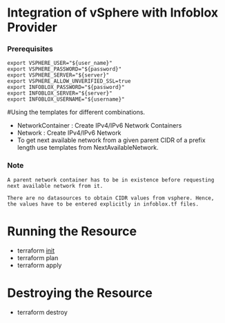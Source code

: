 # Integration of vSphere with Infoblox Provider

### Prerequisites
```
export VSPHERE_USER="${user_name}"
export VSPHERE_PASSWORD="${password}"
export VSPHERE_SERVER="${server}"
export VSPHERE_ALLOW_UNVERIFIED_SSL=true
export INFOBLOX_PASSWORD="${password}"
export INFOBLOX_SERVER="${server}"
export INFOBLOX_USERNAME="${username}"
```

#Using the templates for different combinations.

- NetworkContainer : Create IPv4/IPv6 Network Containers
- Network : Create IPv4/IPv6 Network
- To get next available network from a given parent CIDR of a prefix length use 
  templates from NextAvailableNetwork.

### Note
```
A parent network container has to be in existence before requesting next available network from it.

There are no datasources to obtain CIDR values from vsphere. Hence, the values have to be entered explicitly in infoblox.tf files.
```

# Running the Resource

- terraform [init](https://www.terraform.io/docs/commands/init.html)
- terraform plan
- terraform apply


# Destroying the Resource
- terraform destroy

